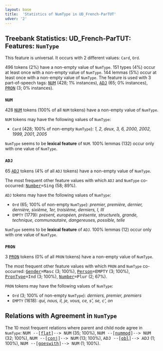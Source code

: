 ```yaml
---
layout: base
title:  'Statistics of NumType in UD_French-ParTUT'
udver: '2'
---
```


## Treebank Statistics: UD_French-ParTUT: Features: `NumType`

This feature is universal.
It occurs with 2 different values: `Card`, `Ord`.

496 tokens (2%) have a non-empty value of `NumType`.
151 types (4%) occur at least once with a non-empty value of `NumType`.
144 lemmas (5%) occur at least once with a non-empty value of `NumType`.
The feature is used with 3 part-of-speech tags: <tt><a href="fr_partut-pos-NUM.html">NUM</a></tt> (428; 1% instances), <tt><a href="fr_partut-pos-ADJ.html">ADJ</a></tt> (65; 0% instances), <tt><a href="fr_partut-pos-PRON.html">PRON</a></tt> (3; 0% instances).

### `NUM`

428 <tt><a href="fr_partut-pos-NUM.html">NUM</a></tt> tokens (100% of all `NUM` tokens) have a non-empty value of `NumType`.

`NUM` tokens may have the following values of `NumType`:

* `Card` (428; 100% of non-empty `NumType`): <em>1, 2, deux, 3, 6, 2000, 2002, 1999, 2001, 2005</em>

`NumType` seems to be **lexical feature** of `NUM`. 100% lemmas (132) occur only with one value of `NumType`.

### `ADJ`

65 <tt><a href="fr_partut-pos-ADJ.html">ADJ</a></tt> tokens (4% of all `ADJ` tokens) have a non-empty value of `NumType`.

The most frequent other feature values with which `ADJ` and `NumType` co-occurred: <tt><a href="fr_partut-feat-Number.html">Number</a></tt><tt>=Sing</tt> (58; 89%).

`ADJ` tokens may have the following values of `NumType`:

* `Ord` (65; 100% of non-empty `NumType`): <em>premier, première, dernier, dernière, sixième, 1er, troisième, derniers, I, III</em>
* `EMPTY` (1779): <em>présent, européen, présente, structurels, grande, technique, communautaire, dangereuses, possible, telle</em>

`NumType` seems to be **lexical feature** of `ADJ`. 100% lemmas (12) occur only with one value of `NumType`.

### `PRON`

3 <tt><a href="fr_partut-pos-PRON.html">PRON</a></tt> tokens (0% of all `PRON` tokens) have a non-empty value of `NumType`.

The most frequent other feature values with which `PRON` and `NumType` co-occurred: <tt><a href="fr_partut-feat-Gender.html">Gender</a></tt><tt>=Masc</tt> (3; 100%), <tt><a href="fr_partut-feat-Person.html">Person</a></tt><tt>=EMPTY</tt> (3; 100%), <tt><a href="fr_partut-feat-PronType.html">PronType</a></tt><tt>=Ind</tt> (3; 100%), <tt><a href="fr_partut-feat-Number.html">Number</a></tt><tt>=Plur</tt> (2; 67%).

`PRON` tokens may have the following values of `NumType`:

* `Ord` (3; 100% of non-empty `NumType`): <em>derniers, premier, premiers</em>
* `EMPTY` (1618): <em>qui, nous, il, je, vous, ce, s', se, c', on</em>

## Relations with Agreement in `NumType`

The 10 most frequent relations where parent and child node agree in `NumType`:
<tt>NUM --[<tt><a href="fr_partut-dep-flat.html">flat</a></tt>]--> NUM</tt> (35; 100%),
<tt>NUM --[<tt><a href="fr_partut-dep-nummod.html">nummod</a></tt>]--> NUM</tt> (32; 100%),
<tt>NUM --[<tt><a href="fr_partut-dep-conj.html">conj</a></tt>]--> NUM</tt> (13; 100%),
<tt>ADJ --[<tt><a href="fr_partut-dep-obl.html">obl</a></tt>]--> ADJ</tt> (1; 100%),
<tt>NUM --[<tt><a href="fr_partut-dep-goeswith.html">goeswith</a></tt>]--> NUM</tt> (1; 100%).

